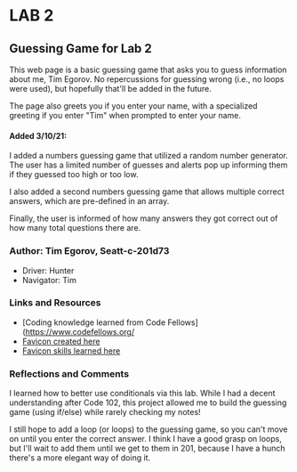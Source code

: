 # LAB 2

## Guessing Game for Lab 2

This web page is a basic guessing game that asks you to guess information about me, Tim Egorov. No repercussions for guessing wrong (i.e., no loops were used), but hopefully that'll be added in the future. 

The page also greets you if you enter your name, with a specialized greeting if you enter "Tim" when prompted to enter your name.

#### Added 3/10/21: 

I added a numbers guessing game that utilized a random number generator. The user has a limited number of guesses and alerts pop up informing them if they guessed too high or too low.

I also added a second numbers guessing game that allows multiple correct answers, which are pre-defined in an array.

Finally, the user is informed of how many answers they got correct out of how many total questions there are.

### Author: Tim Egorov, Seatt-c-201d73
- Driver: Hunter
- Navigator: Tim

### Links and Resources

- [Coding knowledge learned from Code Fellows](https://www.codefellows.org/
- [Favicon created here](https://favicon.io/favicon-converter/)
- [Favicon skills learned here](https://www.digitalocean.com/community/tutorials/how-to-add-a-favicon-to-your-website-with-html)

### Reflections and Comments

I learned how to better use conditionals via this lab. While I had a decent understanding after Code 102, this project allowed me to build the guessing game (using if/else) while rarely checking my notes! 

I still hope to add a loop (or loops) to the guessing game, so you can't move on until you enter the correct answer. I think I have a good grasp on loops, but I'll wait to add them until we get to them in 201, because I have a hunch there's a more elegant way of doing it.